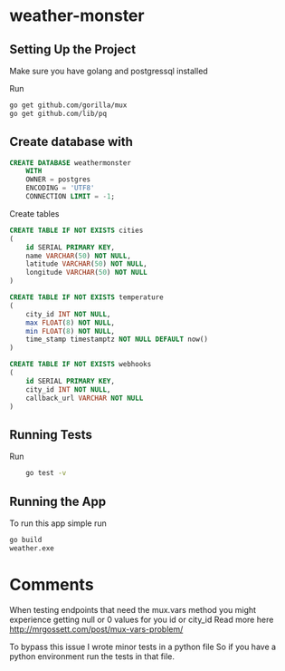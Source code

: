 # weather-monster

## Setting Up the Project

Make sure you have golang and postgressql installed

Run 
``` bash
go get github.com/gorilla/mux
go get github.com/lib/pq
```

## Create database with 
``` sql
CREATE DATABASE weathermonster
    WITH 
    OWNER = postgres
    ENCODING = 'UTF8'
    CONNECTION LIMIT = -1;
```
Create tables

``` sql
CREATE TABLE IF NOT EXISTS cities
(
	id SERIAL PRIMARY KEY,
	name VARCHAR(50) NOT NULL,
	latitude VARCHAR(50) NOT NULL,
	longitude VARCHAR(50) NOT NULL
)

CREATE TABLE IF NOT EXISTS temperature
(
	city_id INT NOT NULL,
	max FLOAT(8) NOT NULL,
	min FLOAT(8) NOT NULL,
	time_stamp timestamptz NOT NULL DEFAULT now()
)

CREATE TABLE IF NOT EXISTS webhooks
(
	id SERIAL PRIMARY KEY,
	city_id INT NOT NULL,
	callback_url VARCHAR NOT NULL
)

```

## Running Tests


Run 
```bash
	go test -v
```

## Running the App

To run this app simple run 

```bash  
go build
weather.exe
```



# Comments

When testing endpoints that need the mux.vars method you might experience getting null or 0 values for you id or city_id
Read more here http://mrgossett.com/post/mux-vars-problem/

To bypass this issue
I wrote minor tests in a python file
So if you have a python environment run the tests in that file.



